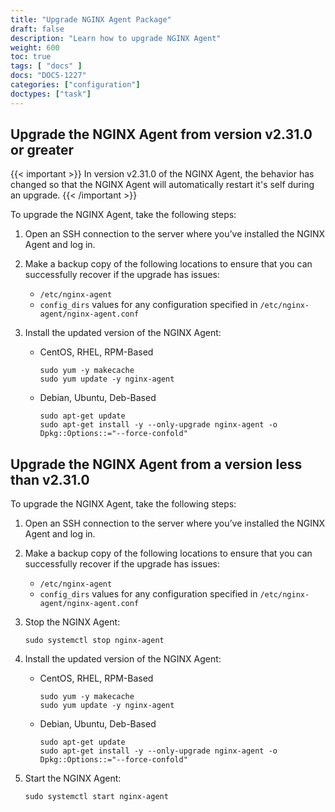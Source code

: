 ```yaml
---
title: "Upgrade NGINX Agent Package"
draft: false
description: "Learn how to upgrade NGINX Agent"
weight: 600
toc: true
tags: [ "docs" ]
docs: "DOCS-1227"
categories: ["configuration"]
doctypes: ["task"]
---
```


## Upgrade the NGINX Agent from version v2.31.0 or greater

{{< important >}} In version v2.31.0 of the NGINX Agent, the behavior has changed so that the NGINX Agent will automatically restart it's self during an upgrade. {{< /important >}}

To upgrade the NGINX Agent, take the following steps:

1. Open an SSH connection to the server where you’ve installed the NGINX Agent and log in.

1. Make a backup copy of the following locations to ensure that you can successfully recover if the upgrade has issues:

    - `/etc/nginx-agent`
    - `config_dirs` values for any configuration specified in `/etc/nginx-agent/nginx-agent.conf`

1. Install the updated version of the NGINX Agent:

    - CentOS, RHEL, RPM-Based

        ```shell
        sudo yum -y makecache
        sudo yum update -y nginx-agent
        ```

    - Debian, Ubuntu, Deb-Based

        ```shell
        sudo apt-get update
        sudo apt-get install -y --only-upgrade nginx-agent -o Dpkg::Options::="--force-confold"
        ```



## Upgrade the NGINX Agent from a version less than v2.31.0

To upgrade the NGINX Agent, take the following steps:

1. Open an SSH connection to the server where you’ve installed the NGINX Agent and log in.

1. Make a backup copy of the following locations to ensure that you can successfully recover if the upgrade has issues:

    - `/etc/nginx-agent`
    - `config_dirs` values for any configuration specified in `/etc/nginx-agent/nginx-agent.conf`

1. Stop the NGINX Agent:

    ```shell
    sudo systemctl stop nginx-agent
    ```

1. Install the updated version of the NGINX Agent:

    - CentOS, RHEL, RPM-Based

        ```shell
        sudo yum -y makecache
        sudo yum update -y nginx-agent
        ```

    - Debian, Ubuntu, Deb-Based

        ```shell
        sudo apt-get update
        sudo apt-get install -y --only-upgrade nginx-agent -o Dpkg::Options::="--force-confold"
        ```

1. Start the NGINX Agent:

    ```shell
    sudo systemctl start nginx-agent
    ```
